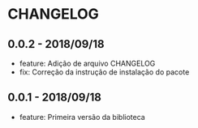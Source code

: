 # CHANGELOG

## 0.0.2 - 2018/09/18

* feature: Adição de arquivo CHANGELOG
* fix: Correção da instrução de instalação do pacote

## 0.0.1 - 2018/09/18

* feature: Primeira versão da biblioteca
